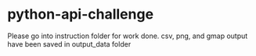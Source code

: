 # python-api-challenge

Please go into instruction folder for work done.
csv, png, and gmap output have been saved in output_data folder